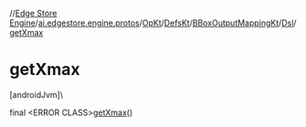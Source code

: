 //[Edge Store Engine](../../../../../../index.md)/[ai.edgestore.engine.protos](../../../../index.md)/[OpKt](../../../index.md)/[DefsKt](../../index.md)/[BBoxOutputMappingKt](../index.md)/[Dsl](index.md)/[getXmax](get-xmax.md)

# getXmax

[androidJvm]\

final &lt;ERROR CLASS&gt;[getXmax](get-xmax.md)()
